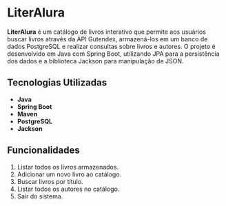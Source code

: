 # LiterAlura

**LiterAlura** é um catálogo de livros interativo que permite aos usuários buscar livros através da API Gutendex, armazená-los em um banco de dados PostgreSQL e realizar consultas sobre livros e autores. O projeto é desenvolvido em Java com Spring Boot, utilizando JPA para a persistência dos dados e a biblioteca Jackson para manipulação de JSON.

## Tecnologias Utilizadas

- **Java**
- **Spring Boot**
- **Maven**
- **PostgreSQL**
- **Jackson**

## Funcionalidades

1. Listar todos os livros armazenados.
2. Adicionar um novo livro ao catálogo.
3. Buscar livros por título.
4. Listar todos os autores no catálogo.
5. Sair do sistema.
